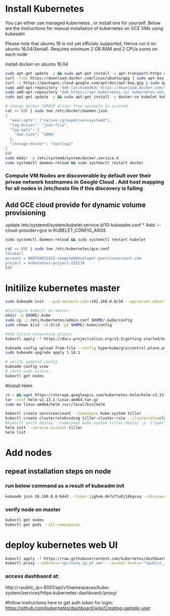 # Install Kubernetes
You can either use managed kubernetes , or install one for yourself. Below are the instructions for manual installation of kubernetes on GCE VMs using kubeadm

Please note that ubuntu 18 is not yet officialy supported, Hence run it on ubuntu 16.04(Xenial). 
Requires minimum 2 GB RAM and 2 CPUs cores on each node

Install docker on ubuntu 16.04
```bash
sudo apt-get update -y && sudo apt-get install -y apt-transport-https curl
curl -fsSL https://download.docker.com/linux/ubuntu/gpg | sudo apt-key add -
curl -s https://packages.cloud.google.com/apt/doc/apt-key.gpg | sudo apt-key add -
sudo add-apt-repository "deb [arch=amd64] https://download.docker.com/linux/ubuntu $(lsb_release -cs) stable"
sudo add-apt-repository "deb https://apt.kubernetes.io/ kubernetes-xenial main"
sudo apt-get update -y && sudo apt-get install -y docker-ce kubelet kubeadm kubectl

# change docker CGROUP driver from cgroupfs to systemd
cat << EOF | sudo tee /etc/docker/daemon.json 
{
  "exec-opts": ["native.cgroupdriver=systemd"],
  "log-driver": "json-file",
  "log-opts": {
    "max-size": "100m"
  },
  "storage-driver": "overlay2"
}
EOF
sudo mkdir -p /etc/systemd/system/docker.service.d
sudo systemctl daemon-reload && sudo systemctl restart docker
```
### Compute VM Nodes are discoverable by default over their privae network hostnames in Google Cloud . Add host mapping for all nodes in /etc/hosts file if this discovery is failing

## Add GCE cloud provide for dynamic volume provisioning
update /etc/systemd/system/kubelet.service.d/10-kubeadm.conf
	* Add: --cloud-provider=gce in KUBELET_CONFIG_ARGS
```bash 
sudo systemctl daemon-reload && sudo systemctl restart kubelet

cat << EOF | sudo tee /etc/kubernetes/gce.conf
[Global]
account = 960758852425-compute@developer.gserviceaccount.com
project = kubernetes-project-232110
EOF
```
# Initilize kubernetes master
```bash
sudo kubeadm init  --pod-network-cidr=192.168.0.0/16 --apiserver-advertise-address=<private_ip_of_server>

#Configure kubectl on master:
mkdir -p $HOME/.kube
sudo cp -i /etc/kubernetes/admin.conf $HOME/.kube/config
sudo chown $(id -u):$(id -g) $HOME/.kube/config

#Add Calico networking plugin:
kubectl apply -f https://docs.projectcalico.org/v3.5/getting-started/kubernetes/installation/hosted/kubernetes-datastore/calico-networking/1.7/calico.yaml

kubeadm config upload from-file --config hyperkube/gce/control-plane.yml
sudo kubeadm upgrade apply 1.14.1

# verify updated config
kubeadm config view
# check node status:
kubectl get nodes
```
#Install Helm
```bash
cd ~ && wget https://storage.googleapis.com/kubernetes-helm/helm-v2.13.1-linux-amd64.tar.gz
tar -zxvf helm-v2.13.1-linux-amd64.tar.gz
sudo mv linux-amd64/helm /usr/local/bin/helm

kubectl create serviceaccount --namespace kube-system tiller
kubectl create clusterrolebinding tiller-cluster-rule --clusterrole=cluster-admin --serviceaccount=kube-system:tiller
#kubectl patch deploy --namespace kube-system tiller-deploy -p '{"spec":{"template":{"spec":{"serviceAccount":"tiller"}}}}'
helm init --service-account tiller
helm list
```

# Add nodes
## repeat installation steps on node 
### run below command as a result of kubeadm init
```bash
kubeadm join 10.160.0.6:6443 --token ijghom.dk7oflu8j14kgxxq --discovery-token-ca-cert-hash sha256:1f16f9064d4bf3c4b4951fb9f4d7c8bd331b1de2f970c5c3fdec9ef1510bc74f
```
### verify node on master
```bash
kubectl get nodes
kubectl get pods --all-namespaces
```
# deploy kubernetes web UI 
```Bash
kubectl apply -f https://raw.githubusercontent.com/kubernetes/dashboard/master/aio/deploy/recommended/kubernetes-dashboard.yaml
kubectl proxy --address='<private_ip_of_vm>' --accept-hosts='^<public_ip_of_VM>$' &
```
### access dashbaord at:
http://<public_ip>:8001/api/v1/namespaces/kube-system/services/https:kubernetes-dashboard:/proxy/

#follow instructions here to get auth token for login:
https://github.com/kubernetes/dashboard/wiki/Creating-sample-user